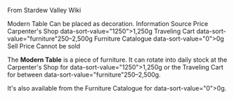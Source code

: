 From Stardew Valley Wiki

Modern Table Can be placed as decoration. Information Source Price Carpenter's Shop data-sort-value="1250"&gt;1,250g Traveling Cart data-sort-value="furniture"250–2,500g Furniture Catalogue data-sort-value="0"&gt;0g Sell Price Cannot be sold

The **Modern Table** is a piece of furniture. It can rotate into daily stock at the Carpenter's Shop for data-sort-value="1250"&gt;1,250g or the Traveling Cart for between data-sort-value="furniture"250–2,500g.

It's also available from the Furniture Catalogue for data-sort-value="0"&gt;0g.